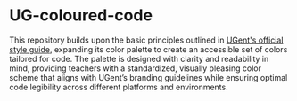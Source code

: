 # UG-coloured-code

This repository builds upon the basic principles outlined in [UGent's official style guide](https://styleguide.ugent.be/basic-principles/colours.html), expanding its color palette to create an accessible set of colors tailored for code. The palette is designed with clarity and readability in mind, providing teachers with a standardized, visually pleasing color scheme that aligns with UGent’s branding guidelines while ensuring optimal code legibility across different platforms and environments.
